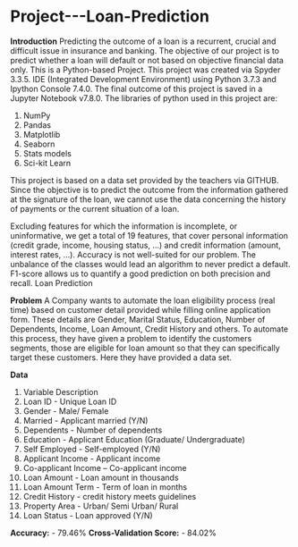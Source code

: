 # Project---Loan-Prediction
**Introduction**
Predicting the outcome of a loan is a recurrent, crucial and difficult issue in insurance and banking. The objective of our project is to predict whether a loan will default or not based on objective financial data only.
This is a Python-based Project. This project was created via Spyder 3.3.5. IDE (Integrated Development Environment) using Python 3.7.3 and Ipython Console 7.4.0. The final outcome of this project is saved in a Jupyter Notebook v7.8.0. The libraries of python used in this project are:
1. NumPy
2. Pandas
3. Matplotlib
4. Seaborn
5. Stats models
6. Sci-kit Learn

This project is based on a data set provided by the teachers via GITHUB.
Since the objective is to predict the outcome from the information gathered at the signature of the loan, we cannot use the data concerning the history of payments or the current situation of a loan.

Excluding features for which the information is incomplete, or uninformative, we get a total of 19 features, that cover personal information (credit grade, income, housing status, ...) and credit information (amount, interest rates, ...).
Accuracy is not well-suited for our problem. The unbalance of the classes would lead an algorithm to never predict a default. F1-score allows us to quantify a good prediction on both precision and recall.
Loan Prediction

**Problem**
A Company wants to automate the loan eligibility process (real time) based on customer detail provided while filling online application form. These details are Gender, Marital Status, Education, Number of Dependents, Income, Loan Amount, Credit History and others. To automate this process, they have given a problem to identify the customers segments, those are eligible for loan amount so that they can specifically target these customers. Here they have provided a data set.

**Data**
1. Variable Description
2. Loan ID - Unique Loan ID
3. Gender - Male/ Female
4. Married - Applicant married (Y/N)
5. Dependents - Number of dependents
6. Education - Applicant Education (Graduate/ Undergraduate)
7. Self Employed - Self-employed (Y/N)
8. Applicant Income - Applicant income
9. Co-applicant Income – Co-applicant income
10. Loan Amount - Loan amount in thousands
11. Loan Amount Term - Term of loan in months
12. Credit History - credit history meets guidelines
13. Property Area - Urban/ Semi Urban/ Rural
14. Loan Status - Loan approved (Y/N)


**Accuracy:** - 79.46%
**Cross-Validation Score:** - 84.02%
